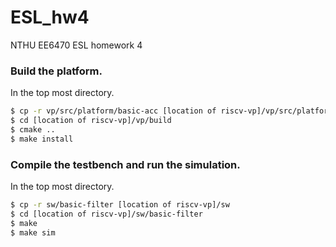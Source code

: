 # ESL_hw4
NTHU EE6470 ESL homework 4

### Build the platform. <br>
In the top most directory.
```bash 
$ cp -r vp/src/platform/basic-acc [location of riscv-vp]/vp/src/platform
$ cd [location of riscv-vp]/vp/build
$ cmake ..
$ make install
```
### Compile the testbench and run the simulation. <br>
In the top most directory.
```bash 
$ cp -r sw/basic-filter [location of riscv-vp]/sw
$ cd [location of riscv-vp]/sw/basic-filter
$ make
$ make sim
```
